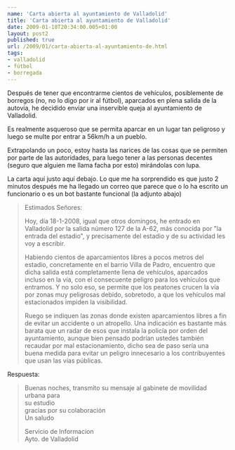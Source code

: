 ```yaml
---
name: 'Carta abierta al ayuntamiento de Valladolid'
title: 'Carta abierta al ayuntamiento de Valladolid'
date: 2009-01-18T20:34:00.005+01:00
layout: post2
published: true
url: /2009/01/carta-abierta-al-ayuntamiento-de.html
tags: 
- valladolid
- fútbol
- borregada
---
```


Después de tener que encontrarme cientos de vehículos, posiblemente de borregos (no, no lo digo por ir al fútbol), aparcados en plena salida de la autovía, he decidido enviar una inservible queja al ayuntamiento de Valladolid.  
  
Es realmente asqueroso que se permita aparcar en un lugar tan peligroso y luego se multe por entrar a 56km/h a un pueblo.  
  
Extrapolando un poco, estoy hasta las narices de las cosas que se permiten por parte de las autoridades, para luego tener a las personas decentes (seguro que alguien me llama facha por esto) mirándolas con lupa.  
  
La carta aquí justo aquí debajo. Lo que me ha sorprendido es que justo 2 minutos después me ha llegado un correo que parece que o lo ha escrito un funcionario o es un bot bastante funcional (la adjunto abajo)  
  

> Estimados Señores:  
>   
> Hoy, día 18-1-2008, igual que otros domingos, he entrado en Valladolid por la salida número 127 de la A-62, más conocida por "la entrada del estadio", y precisamente del estadio y de su actividad les voy a escribir.  
>   
> Habiendo cientos de aparcamientos libres a pocos metros del estadio, concretamente en el barrio Villa de Padro, encuentro que dicha salida está completamente llena de vehículos, aparcados incluso en la vía, con el consecuente peligro para los vehículos que entramos. Y no solo eso, se permite que los peatones crucen la vía por zonas muy peligrosas debido, sobretodo, a que los vehículos mal estacionados impiden la visibilidad.  
>   
> Ruego se indiquen las zonas donde existen aparcamientos libres a fin de evitar un accidente o un atropello. Una indicación es bastante más barata que un radar de esos que instala la policía por orden del ayuntamiento, aunque bien pensado podrían ustedes también recaudar por mal estacionamiento, dicho sea de paso sería una buena medida para evitar un peligro innecesario a los contribuyentes que usan las vías públicas.  

  
  
Respuesta:  

> Buenas noches, transmito su mensaje al gabinete de movilidad urbana para  
> su estudio  
> gracias por su colaboración  
> Un saludo  
>   
> Servicio de Informacion  
> Ayto. de Valladolid